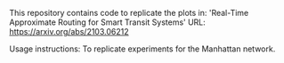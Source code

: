 This repository contains code to replicate the plots in: 'Real-Time Approximate Routing for Smart Transit Systems' URL: https://arxiv.org/abs/2103.06212

Usage instructions: To replicate experiments for the Manhattan network.



